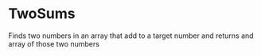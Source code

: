 # TwoSums
Finds two numbers in an array that add to a target number and returns and array of those two numbers
